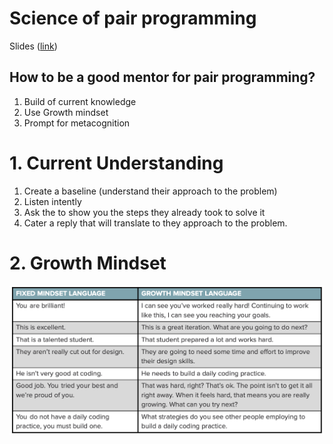 # Science of pair programming
Slides ([link](https://docs.google.com/presentation/d/1nZnYIpEcNhNN71E122PnnVF-s3D85Fa9J1XU_7x0yE4/edit#slide=id.g4cf79cf4e3_0_202))

## How to be a good mentor for pair programming?
1. Build of current knowledge
1. Use Growth mindset
1. Prompt for metacognition

# 1. Current Understanding
1. Create a baseline (understand their approach to the problem)
1. Listen intently
1. Ask the to show you the steps they already took to solve it
1. Cater a reply that will translate to they approach to the problem.

# 2. Growth Mindset
![](img/growth-mindset.png) 
